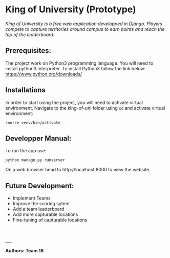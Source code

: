 # King of University (Prototype)

*King of University is a free web application developped in Django. Players compete to capture territories around campus to earn points and reach the top of the leaderboard.*

## Prerequisites:
The project work on Python3 programming language. You will need to install python3 interpreter. To install Python3 follow the link below:
https://www.python.org/downloads/

## Installations
In order to start using the project, you will need to activate virtual environment. Navigate to the king-of-uni folder using `cd` and activate virtual environment:

`source venv/bin/activate`
## Developper Manual:
To run the app use:

`python manage.py runserver`

On a web browser head to http://localhost:8000 to view the website.
<br>

## Future Development:
- Implement Teams
- Improve the scoring sytem
- Add a team leaderboard 
- Add more capturable locations 
- Fine-tuning of capturable locations
<br>
<br>
___

**Authors: Team 18**
 
